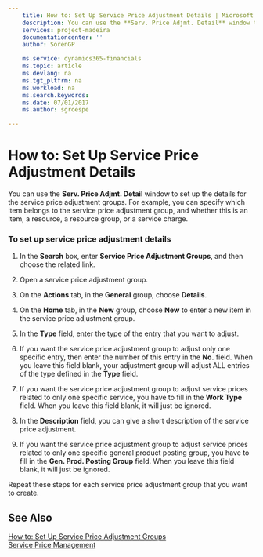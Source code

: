 ```yaml
---
    title: How to: Set Up Service Price Adjustment Details | Microsoft Docs
    description: You can use the **Serv. Price Adjmt. Detail** window to set up the details for the service price adjustment groups. For example, you can specify which item belongs to the service price adjustment group, and whether this is an item, a resource, a resource group, or a service charge.
    services: project-madeira
    documentationcenter: ''
    author: SorenGP

    ms.service: dynamics365-financials
    ms.topic: article
    ms.devlang: na
    ms.tgt_pltfrm: na
    ms.workload: na
    ms.search.keywords:
    ms.date: 07/01/2017
    ms.author: sgroespe

---
```

# How to: Set Up Service Price Adjustment Details
You can use the **Serv. Price Adjmt. Detail** window to set up the details for the service price adjustment groups. For example, you can specify which item belongs to the service price adjustment group, and whether this is an item, a resource, a resource group, or a service charge.  
  
### To set up service price adjustment details  
  
1.  In the **Search** box, enter **Service Price Adjustment Groups**, and then choose the related link.  
  
2.  Open a   service price adjustment group.  
  
3.  On the **Actions** tab, in the **General** group, choose **Details**.  
  
4.  On the **Home** tab, in the **New** group, choose **New** to enter a new item in the service price adjustment group.  
  
5.  In the **Type** field, enter the type of the entry that you want to adjust.  
  
6.  If you want the service price adjustment group to adjust only one specific entry, then enter the number of this entry in the **No.** field. When you leave this field blank, your adjustment group will adjust ALL entries of the type defined in the **Type** field.  
  
7.  If you want the service price adjustment group to adjust service prices related to only one specific service, you have to fill in the **Work Type** field. When you leave this field blank, it will just be ignored.  
  
8.  In the **Description** field, you can give a short description of the service price adjustment.  
  
9. If you want the service price adjustment group to adjust service prices related to only one specific general product posting group, you have to fill in the **Gen. Prod. Posting Group** field. When you leave this field blank, it will just be ignored.  
  
 Repeat these steps for each service price adjustment group that you want to create.  
  
## See Also  
 [How to: Set Up Service Price Adjustment Groups](../how-to-set-up-service-price-adjustment-groups.md)   
 [Service Price Management](../service-price-management.md)